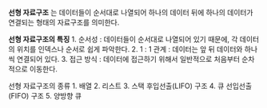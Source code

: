**선형 자료구조** 는 데이터들이 순서대로 나열되어 하나의 데이터 뒤에 하나의 데이터가 연결되는 형태의 자료구조를 의미한다.

**선형 자료구조의 특징**
	1. 순서성 : 데이터들이 순서대로 나열되어 있기 때문에, 각 데이터의 위치를 인덱스나 순서로 쉽게 파악한다. 
	2. 1 : 1 관계 : 데이터는 앞 뒤 데이터와 하나씩 연결되어 있다.
	3. 접근 방식 : 데이터에 접근하기 위해서 일반적으로 처음부터 순차적으로 이동한다. 

선형 자료구조의 종류 
	1.	배열
	2.	리스트
	3.	스택 후입선출(LIFO) 구조
	4.	큐 선입선출(FIFO) 구조
	5. 양방향 큐 